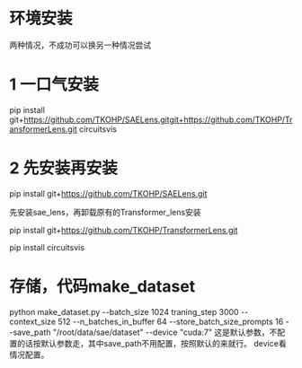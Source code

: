 # 环境安装
两种情况，不成功可以换另一种情况尝试
# 1 一口气安装
pip install git+https://github.com/TKOHP/SAELens.gitgit+https://github.com/TKOHP/TransformerLens.git circuitsvis
# 2 先安装再安装
pip install git+https://github.com/TKOHP/SAELens.git

先安装sae_lens，再卸载原有的Transformer_lens安装

pip install git+https://github.com/TKOHP/TransformerLens.git 

pip install circuitsvis
# 存储，代码make_dataset
python make_dataset.py --batch_size 1024 traning_step 3000 --context_size 512 --n_batches_in_buffer 64 --store_batch_size_prompts 16 --save_path "/root/data/sae/dataset" --device "cuda:7"
这是默认参数，不配置的话按默认参数走，其中save_path不用配置，按照默认的来就行。
device看情况配置。